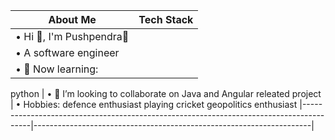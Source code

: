 |  About Me                                                                                | Tech Stack                                                     |
|-----------------------------------------------------------------------------------------|-----------------------------------------------------------------
| • Hi 👋, I'm Pushpendra🌸                                                                                                      
| • A software engineer
| • 🌱 Now learning:
   python 
| • 💞️ I’m looking to collaborate on Java and Angular releated project
| • Hobbies:
  defence enthusiast
  playing cricket
  geopolitics enthusiast
|----------------------------------------------------------------------------------------|---------------------------------------------------------------------|

